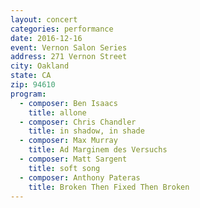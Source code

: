 ```yaml
---
layout: concert
categories: performance
date: 2016-12-16
event: Vernon Salon Series
address: 271 Vernon Street
city: Oakland
state: CA
zip: 94610
program:
  - composer: Ben Isaacs
    title: allone
  - composer: Chris Chandler
    title: in shadow, in shade
  - composer: Max Murray
    title: Ad Marginem des Versuchs
  - composer: Matt Sargent
    title: soft song
  - composer: Anthony Pateras
    title: Broken Then Fixed Then Broken
---
```

